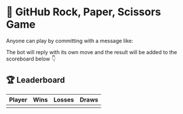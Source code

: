 # 🧠 GitHub Rock, Paper, Scissors Game

Anyone can play by committing with a message like:

The bot will reply with its own move and the result will be added to the scoreboard below 👇

## 🏆 Leaderboard

<!-- RPS START -->

| Player | Wins | Losses | Draws |
| ------ | ---- | ------ | ----- |
|        |      |        |       |

<!-- RPS END -->
